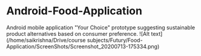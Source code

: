 # Android-Food-Application
Android mobile application "Your Choice"  prototype suggesting sustainable product alternatives based on consumer preference.
![Alt text](/home/saikrishna/Drive/course subjects/Futury/Food-Application/ScreenShots/Screenshot_20200713-175334.png)


